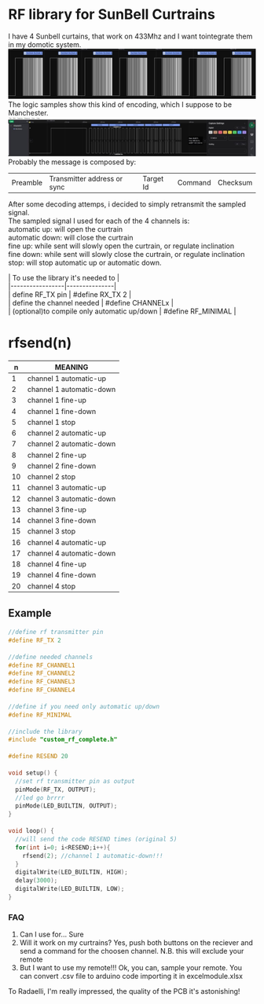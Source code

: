# RF library for SunBell Curtrains

I have 4 Sunbell curtains, that work on 433Mhz and I want tointegrate them in my domotic system.  
![](images/multisample.jpg)  
The logic samples show this kind of encoding, which I suppose to be Manchester.  
![](images/singleframe.jpg)  
Probably the message is composed by:  

||||||  
| ------------ | ------------ | ------------ | ------------ | ------------ |  
| Preamble | Transmitter address or sync | Target Id | Command | Checksum |

After some decoding attemps, i decided to simply retransmit the sampled signal.  
The sampled signal I used for each of the 4 channels is:  
automatic up: will open the curtrain  
automatic down: will close the curtrain  
fine up: while sent will slowly open the curtrain, or regulate inclination  
fine down: while sent will slowly close the curtrain, or regulate inclination  
stop: will stop automatic up or automatic down.  

| To use the library it's needed to |  
|-----------------|---------------|  
| define RF_TX pin  | #define RX_TX 2 |  
| define the channel needed  |  #define CHANNELx |  
| (optional)to compile only automatic up/down | #define RF_MINIMAL | 

# rfsend(n)

|n |  MEANING
| ------------ | ------------ |
| 1 |  channel 1 automatic-up
| 2 | channel 1 automatic-down
 |3 |channel 1 fine-up
 |4 |  channel 1 fine-down
 |5 |  channel 1 stop
 |6 | channel 2 automatic-up
 |7 |  channel 2 automatic-down
 |8 |  channel 2 fine-up
 |9 |  channel 2 fine-down
 |10|  channel 2 stop
 |11|  channel 3 automatic-up
 |12| channel 3 automatic-down
 |13|  channel 3 fine-up
 |14| channel 3 fine-down
 |15|  channel 3 stop
 |16|  channel 4 automatic-up
 |17|  channel 4 automatic-down
 |18|  channel 4 fine-up
 |19|  channel 4 fine-down
 |20|  channel 4 stop


## Example
```c
//define rf transmitter pin
#define RF_TX 2

//define needed channels
#define RF_CHANNEL1
#define RF_CHANNEL2
#define RF_CHANNEL3
#define RF_CHANNEL4

//define if you need only automatic up/down
#define RF_MINIMAL

//include the library
#include "custom_rf_complete.h"

#define RESEND 20

void setup() {
  //set rf transmitter pin as output
  pinMode(RF_TX, OUTPUT);
  //led go brrrr
  pinMode(LED_BUILTIN, OUTPUT);
}

void loop() {
  //will send the code RESEND times (original 5)
  for(int i=0; i<RESEND;i++){
    rfsend(2); //channel 1 automatic-down!!!
  }
  digitalWrite(LED_BUILTIN, HIGH);
  delay(3000);
  digitalWrite(LED_BUILTIN, LOW);
}
```
### FAQ
1) Can I use for... Sure  
2) Will it work on my curtrains? Yes, push both buttons on the reciever and send a command for the choosen channel.   N.B. this will exclude your remote  
3) But I want to use my remote!!! Ok, you can, sample your remote. You can convert .csv file to arduino code importing it in excelmodule.xlsx

  To Radaelli, I'm really impressed, the quality of the PCB it's astonishing! 